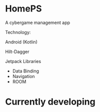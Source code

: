 # HomePS
A cybergame management app

Technology: 

Android (Kotlin)

Hilt-Dagger

Jetpack Libraries
+ Data Binding
+ Navigation
+ ROOM


# Currently developing

